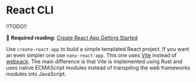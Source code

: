 # React CLI

!!TODO!!

📖 **Required reading**: [Create React App Getting Started](https://create-react-app.dev/docs/getting-started)

Use `create-react-app` to build a simple templated React project. If you want an even simpler one use `nano-react-app`. This one uses [Vite](https://vitejs.dev/) instead of [webpack](https://webpack.js.org/). The main difference is that Vite is implemented using Rust and uses native ECMAScript modules instead of transpiling the web frameworks modules into JavaScript.

